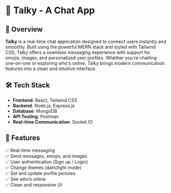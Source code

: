 # 💬 Talky - A Chat App

## 🚀 Overview
**Talky** is a real-time chat application designed to connect users instantly and smoothly. Built using the powerful MERN stack and styled with Tailwind CSS, Talky offers a seamless messaging experience with support for emojis, images, and personalized user profiles. Whether you're chatting one-on-one or exploring who's online, Talky brings modern communication features into a clean and intuitive interface.

## 🛠️ Tech Stack

- **Frontend**: React, Tailwind CSS
- **Backend**: Node.js, Express.js
- **Database**: MongoDB
- **API Testing**: Postman
- **Real-time Communication**: Socket.IO

## 📸 Features

✅ Real-time messaging  
✅ Send messages, emojis, and images  
✅ User authentication (Sign up / Login)  
✅ Change themes (dark/light mode)  
✅ Set and update profile pictures  
✅ See who’s online  
✅ Clean and responsive UI  


